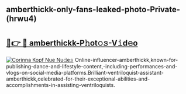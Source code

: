 ## amberthickk-only-fans​-leaked-photo​-Private-(hrwu4)


# <h2><a href="https://mediaupload.pro?title=amberthickk&ref=git">🔗👉 🔴 amberthickk-P𝚑ot𝚘𝚜-V𝚒d𝚎o</a></h2>

[![Corinna Kopf Nue Nu𝚍e𝚜](https://i.imgur.com/0qMVB7G.gif)](https://mediaupload.pro?title=amberthickk&ref=git)
Online-influencer-amberthickk,known-for-publishing-dance-and-lifestyle-content,-including-performances-and-vlogs-on-social-media-platforms.Brilliant-ventriloquist-assistant-amberthickk,celebrated-for-their-exceptional-abilities-and-accomplishments-in-assisting-ventriloquists.  